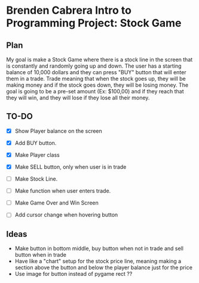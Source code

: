# Brenden Cabrera Intro to Programming Project: Stock Game

## Plan
My goal is make a Stock Game where there is a stock line in the screen that is constantly and randomly going up and down. The user has a starting balance of 10,000 dollars and they can press "BUY" button that will enter them in a trade. Trade meaning that when the stock goes up, they will be making money and if the stock goes down, they will be losing money. The goal is going to be a pre-set amount (Ex: $100,00) and if they reach that they will win, and they will lose if they lose all their money.


## TO-DO
- [x] Show Player balance on the screen
- [x] Add BUY button.
- [x] Make Player class
- [x] Make SELL button, only when user is in trade
- [ ] Make Stock Line.
- [ ] Make function when user enters trade.
- [ ] Make Game Over and Win Screen
- [ ] Add cursor change when hovering button


## Ideas
- Make button in bottom middle, buy button when not in trade and sell button when in trade
- Have like a "chart" setup for the stock price line, meaning making a section above the button and below the player balance just for the price
- Use image for button instead of pygame rect ??

